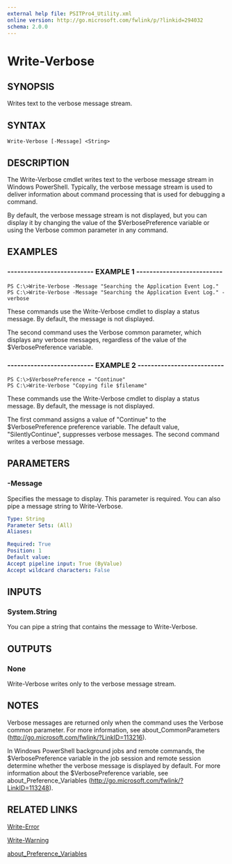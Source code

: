 ```yaml
---
external help file: PSITPro4_Utility.xml
online version: http://go.microsoft.com/fwlink/p/?linkid=294032
schema: 2.0.0
---
```


# Write-Verbose
## SYNOPSIS
Writes text to the verbose message stream.

## SYNTAX

```
Write-Verbose [-Message] <String>
```

## DESCRIPTION
The Write-Verbose cmdlet writes text to the verbose message stream in Windows PowerShell.
Typically, the verbose message stream is used to deliver information about command processing that is used for debugging a command.

By default, the verbose message stream is not displayed, but you can display it by changing the value of the $VerbosePreference variable or using the Verbose common parameter in any command.

## EXAMPLES

### -------------------------- EXAMPLE 1 --------------------------
```
PS C:\>Write-Verbose -Message "Searching the Application Event Log."
PS C:\>Write-Verbose -Message "Searching the Application Event Log." -verbose
```

These commands use the Write-Verbose cmdlet to display a status message.
By default, the message is not displayed.

The second command uses the Verbose common parameter, which displays any verbose messages, regardless of the value of the $VerbosePreference variable.

### -------------------------- EXAMPLE 2 --------------------------
```
PS C:\>$VerbosePreference = "Continue"
PS C:\>Write-Verbose "Copying file $filename"
```

These commands use the Write-Verbose cmdlet to display a status message.
By default, the message is not displayed.

The first command assigns a value of "Continue" to the $VerbosePreference preference variable.
The default value, "SilentlyContinue", suppresses verbose messages.
The second command writes a verbose message.

## PARAMETERS

### -Message
Specifies the message to display.
This parameter is required.
You can also pipe a message string to Write-Verbose.

```yaml
Type: String
Parameter Sets: (All)
Aliases: 

Required: True
Position: 1
Default value: 
Accept pipeline input: True (ByValue)
Accept wildcard characters: False
```

## INPUTS

### System.String
You can pipe a string that contains the message to Write-Verbose.

## OUTPUTS

### None
Write-Verbose writes only to the verbose message stream.

## NOTES
Verbose messages are returned only when the command uses the Verbose common parameter.
For more information, see about_CommonParameters (http://go.microsoft.com/fwlink/?LinkID=113216).

In Windows PowerShell background jobs and remote commands, the $VerbosePreference variable in the job session and remote session determine whether the verbose message is displayed by default.
For more information about the $VerbosePreference variable, see about_Preference_Variables (http://go.microsoft.com/fwlink/?LinkID=113248).

## RELATED LINKS

[Write-Error](eedfea70-5aa7-4d20-b87d-f8e1147b1b42)

[Write-Warning](8e53946e-1762-40e6-ab70-5307f6fc2a98)

[about_Preference_Variables](045a7fe7-cf63-4f89-8835-d01c9579d1c8)

